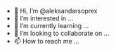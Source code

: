 - 👋 Hi, I’m @aleksandarsoprex
- 👀 I’m interested in ...
- 🌱 I’m currently learning ...
- 💞️ I’m looking to collaborate on ...
- 📫 How to reach me ...

<!---
aleksandarsoprex/aleksandarsoprex is a ✨ special ✨ repository because its `README.md` (this file) appears on your GitHub profile.
You can click the Preview link to take a look at your changes.
--->
